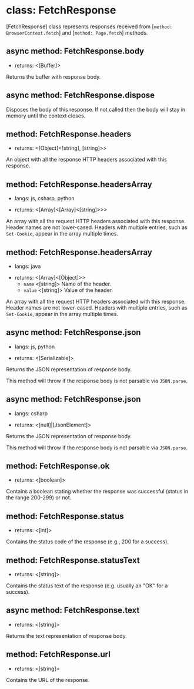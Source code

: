 # class: FetchResponse

[FetchResponse] class represents responses received from [`method: BrowserContext.fetch`] and [`method: Page.fetch`] methods.

## async method: FetchResponse.body
- returns: <[Buffer]>

Returns the buffer with response body.

## async method: FetchResponse.dispose

Disposes the body of this response. If not called then the body will stay in memory until the context closes.

## method: FetchResponse.headers
- returns: <[Object]<[string], [string]>>

An object with all the response HTTP headers associated with this response.

## method: FetchResponse.headersArray
* langs: js, csharp, python
- returns: <[Array]<[Array]<[string]>>>

An array with all the request HTTP headers associated with this response. Header names are not lower-cased.
Headers with multiple entries, such as `Set-Cookie`, appear in the array multiple times.

## method: FetchResponse.headersArray
* langs: java
- returns: <[Array]<[Object]>>
  - `name` <[string]> Name of the header.
  - `value` <[string]> Value of the header.

An array with all the request HTTP headers associated with this response. Header names are not lower-cased.
Headers with multiple entries, such as `Set-Cookie`, appear in the array multiple times.

## async method: FetchResponse.json
* langs: js, python
- returns: <[Serializable]>

Returns the JSON representation of response body.

This method will throw if the response body is not parsable via `JSON.parse`.

## async method: FetchResponse.json
* langs: csharp
- returns: <[null]|[JsonElement]>

Returns the JSON representation of response body.

This method will throw if the response body is not parsable via `JSON.parse`.

## method: FetchResponse.ok
- returns: <[boolean]>

Contains a boolean stating whether the response was successful (status in the range 200-299) or not.

## method: FetchResponse.status
- returns: <[int]>

Contains the status code of the response (e.g., 200 for a success).

## method: FetchResponse.statusText
- returns: <[string]>

Contains the status text of the response (e.g. usually an "OK" for a success).

## async method: FetchResponse.text
- returns: <[string]>

Returns the text representation of response body.

## method: FetchResponse.url
- returns: <[string]>

Contains the URL of the response.
